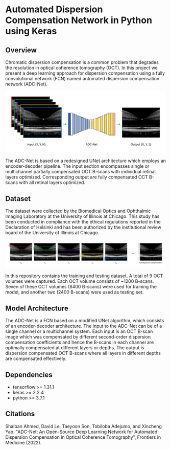 Automated Dispersion Compensation Network in Python using Keras
===============================================================

Overview
------------
Chromatic dispersion compensation is a common problem that degrades the resolution in optical coherence tomography (OCT).
In this project we present a deep learning approach for dispersion compensation using a fully convolutional network (FCN)
named automated dispersion compensation network (ADC-Net).

![The input in ADCNet is an array of size (X,Y,N), where N is the number of partially dipersion comepensated OCT B-scans, the output of ADCNet is a single fully dipersion compensated OCT B-scan.](https://github.com/dleninja/adcnet/blob/main/misc/pipeline.png?raw=true)

The ADC-Net is based on a redesigned UNet architecture which employs an encoder-decoder pipeline. The input section encompasses single or multichannel partially compensated OCT B-scans with individual retinal layers optimized. Corresponding output are fully compensated OCT B-scans with all retinal layers optimized. 

Dataset
------------
The dataset were collected by the Biomedical Optics and Ophthalmic Imaging Laboratory at the University of Illinois at Chicago. This study has been conducted in compliance with the ethical regulations reported in the Declaration of Helsinki and has been authorized by the institutional review board of the University of Illinois at Chicago.

![The Ground Truths were the fully dispersion compensated OCT B-scans and were prepared by stitching the partially dispersion compensated images together.](https://github.com/dleninja/adcnet/blob/main/misc/ground_truth_preparation.png?raw=true)

In this repository contains the training and testing dataset. A total of 9 OCT volumes were captured. Each OCT volume consists of ~1200 B-scans. Seven of these OCT volumes (8400 B-scans) were used for training the model, and another two (2400 B-scans) were used as testing set.

Model Architecture
------------
The ADC-Net is a FCN based on a modified UNet algorithm, which consists of an encoder-decoder architecture. The input to the ADC-Net can be of a single channel or a multichannel system. Each input is an OCT B-scan image which was compensated by different second-order dispersion compensation coefficients and hence the B-scans in each channel are optimally compensated at different layers or depths. The output is dispersion compensated OCT B-scans where all layers in different depths are compensated effectively. 

Dependencies
------------
- tensorflow >= 1.31.1
- keras >= 2.2.4
- python >= 3.7.1

Citations
------------
Shaiban Ahmed, David Le, Taeyoon Son, Tobiloba Adejumo, and Xincheng Yao.
"ADC-Net: An Open-Source Deep Learning Network for Automated Dispersion Compensation in Optical Coherence Tomography", Frontiers in Medicine (2022).
